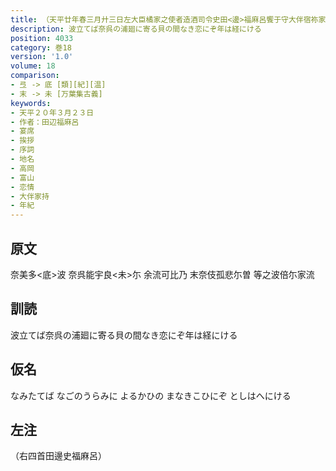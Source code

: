 ```yaml
---
title: （天平廿年春三月廾三日左大臣橘家之使者造酒司令史田<邊>福麻呂饗于守大伴宿祢家持舘爰作新歌并便誦古詠各述心緒）
description: 波立てば奈呉の浦廻に寄る貝の間なき恋にぞ年は経にける
position: 4033
category: 巻18
version: '1.0'
volume: 18
comparison:
- 弖 -> 底 [類][紀][温]
- 末 -> 未 [万葉集古義]
keywords:
- 天平２０年３月２３日
- 作者：田辺福麻呂
- 宴席
- 挨拶
- 序詞
- 地名
- 高岡
- 富山
- 恋情
- 大伴家持
- 年紀
---
```


## 原文

奈美多<底>波 奈呉能宇良<未>尓 余流可比乃 末奈伎孤悲尓曽 等之波倍尓家流

## 訓読

波立てば奈呉の浦廻に寄る貝の間なき恋にぞ年は経にける

## 仮名

なみたてば なごのうらみに よるかひの まなきこひにぞ としはへにける

## 左注

（右四首田邊史福麻呂）
